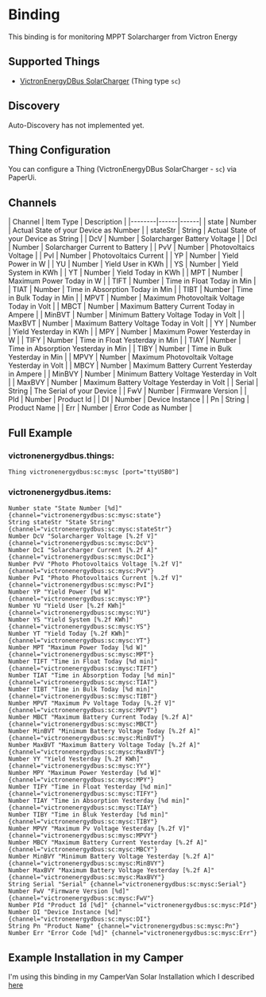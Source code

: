 # <bindingName> Binding

This binding is for monitoring MPPT Solarcharger from Victron Energy

## Supported Things

- [VictronEnergyDBus SolarCharger](https://www.victronenergy.com/solar-charge-controllers) (Thing type `sc`)

## Discovery

Auto-Discovery has not implemented yet.


## Thing Configuration

You can configure a Thing (VictronEnergyDBus SolarCharger - `sc`) via PaperUi.

## Channels

| Channel | Item Type | Description | |--------|------|------|
| state | Number | Actual State of your Device as Number |
| stateStr | String | Actual State of your Device as String |
| DcV | Number | Solarcharger Battery Voltage |
| DcI | Number | Solarcharger Current to Battery |
| PvV | Number | Photovoltaics Voltage |
| PvI | Number | Photovoltaics Current |
| YP | Number | Yield Power in W |
| YU | Number | Yield User in KWh |
| YS | Number | Yield System in KWh |
| YT | Number | Yield Today in KWh |
| MPT | Number | Maximum Power Today in W |
| TIFT | Number | Time in Float Today in Min |
| TIAT | Number | Time in Absorption Today in Min |
| TIBT | Number | Time in Bulk Today in Min |
| MPVT | Number | Maximum Photovoltaik Voltage Today in Volt |
| MBCT | Number | Maximum Battery Current Today in Ampere |
| MinBVT | Number | Minimum Battery Voltage Today in Volt |
| MaxBVT | Number | Maximum Battery Voltage Today in Volt |
| YY | Number | Yield Yesterday in KWh |
| MPY | Number | Maximum Power Yesterday in W |
| TIFY | Number | Time in Float Yesterday in Min |
| TIAY | Number | Time in Absorption Yesterday in Min |
| TIBY | Number | Time in Bulk Yesterday in Min |
| MPVY | Number | Maximum Photovoltaik Voltage Yesterday in Volt |
| MBCY | Number | Maximum Battery Current Yesterday in Ampere |
| MinBVY | Number | Minimum Battery Voltage Yesterday in Volt |
| MaxBVY | Number | Maximum Battery Voltage Yesterday in Volt |
| Serial | String | The Serial of your Device |
| FwV | Number | Firmware Version |
| PId | Number | Product Id |
| DI | Number | Device Instance |
| Pn | String | Product Name |
| Err | Number | Error Code as Number |

## Full Example

### victronenergydbus.things:

```
Thing victronenergydbus:sc:mysc [port="ttyUSB0"]
```

### victronenergydbus.items:

```
Number state "State Number [%d]" {channel="victronenergydbus:sc:mysc:state"}
String stateStr "State String" {channel="victronenergydbus:sc:mysc:stateStr"}
Number DcV "Solarcharger Voltage [%.2f V]" {channel="victronenergydbus:sc:mysc:DcV"}
Number DcI "Solarcharger Current [%.2f A]" {channel="victronenergydbus:sc:mysc:DcI"}
Number PvV "Photo Photovoltaics Voltage [%.2f V]" {channel="victronenergydbus:sc:mysc:PvV"}
Number PvI "Photo Photovoltaics Current [%.2f V]" {channel="victronenergydbus:sc:mysc:PvI"}
Number YP "Yield Power [%d W]" {channel="victronenergydbus:sc:mysc:YP"}
Number YU "Yield User [%.2f KWh]" {channel="victronenergydbus:sc:mysc:YU"}
Number YS "Yield System [%.2f KWh]" {channel="victronenergydbus:sc:mysc:YS"}
Number YT "Yield Today [%.2f KWh]" {channel="victronenergydbus:sc:mysc:YT"}
Number MPT "Maximum Power Today [%d W]" {channel="victronenergydbus:sc:mysc:MPT"}
Number TIFT "Time in Float Today [%d min]" {channel="victronenergydbus:sc:mysc:TIFT"}
Number TIAT "Time in Absorption Today [%d min]" {channel="victronenergydbus:sc:mysc:TIAT"}
Number TIBT "Time in Bulk Today [%d min]" {channel="victronenergydbus:sc:mysc:TIBT"}
Number MPVT "Maximum Pv Voltage Today [%.2f V]" {channel="victronenergydbus:sc:mysc:MPVT"}
Number MBCT "Maximum Battery Current Today [%.2f A]" {channel="victronenergydbus:sc:mysc:MBCT"}
Number MinBVT "Minimum Battery Voltage Today [%.2f A]" {channel="victronenergydbus:sc:mysc:MinBVT"}
Number MaxBVT "Maximum Battery Voltage Today [%.2f A]" {channel="victronenergydbus:sc:mysc:MaxBVT"}
Number YY "Yield Yesterday [%.2f KWh]" {channel="victronenergydbus:sc:mysc:YY"}
Number MPY "Maximum Power Yesterday [%d W]" {channel="victronenergydbus:sc:mysc:MPY"}
Number TIFY "Time in Float Yesterday [%d min]" {channel="victronenergydbus:sc:mysc:TIFY"}
Number TIAY "Time in Absorption Yesterday [%d min]" {channel="victronenergydbus:sc:mysc:TIAY"}
Number TIBY "Time in Bluk Yesterday [%d min]" {channel="victronenergydbus:sc:mysc:TIBY"}
Number MPVY "Maximum Pv Voltage Yesterday [%.2f V]" {channel="victronenergydbus:sc:mysc:MPVY"}
Number MBCY "Maximum Battery Current Yesterday [%.2f A]" {channel="victronenergydbus:sc:mysc:MBCY"}
Number MinBVY "Minimum Battery Voltage Yesterday [%.2f A]" {channel="victronenergydbus:sc:mysc:MinBVY"}
Number MaxBVY "Maximum Battery Voltage Yesterday [%.2f A]" {channel="victronenergydbus:sc:mysc:MaxBVY"}
String Serial "Serial" {channel="victronenergydbus:sc:mysc:Serial"}
Number FwV "Firmware Version [%d]" {channel="victronenergydbus:sc:mysc:FwV"}
Number PId "Product Id [%d]" {channel="victronenergydbus:sc:mysc:PId"}
Number DI "Device Instance [%d]" {channel="victronenergydbus:sc:mysc:DI"}
String Pn "Product Name" {channel="victronenergydbus:sc:mysc:Pn"}
Number Err "Error Code [%d]" {channel="victronenergydbus:sc:mysc:Err"}
```

## Example Installation in my Camper

I'm using this binding in my CamperVan Solar Installation which I described [here](http://thejollyjumper.de/2018/10/18/elektrik/)
